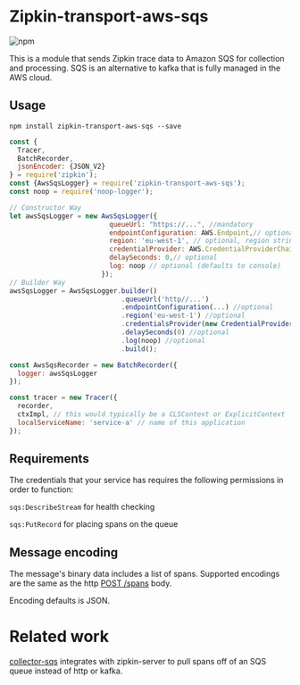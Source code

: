 # Zipkin-transport-aws-sqs

![npm](https://img.shields.io/npm/dm/zipkin-transport-aws-sqs.svg)

This is a module that sends Zipkin trace data to Amazon SQS for collection and processing.
SQS is an alternative to kafka that is fully managed in the AWS cloud.
## Usage

`npm install zipkin-transport-aws-sqs --save`

```javascript
const {
  Tracer,
  BatchRecorder,
  jsonEncoder: {JSON_V2}
} = require('zipkin');
const {AwsSqsLogger} = require('zipkin-transport-aws-sqs');
const noop = require('noop-logger');

// Constructor Way
let awsSqsLogger = new AwsSqsLogger({
                         queueUrl: "https://...", //mandatory
                         endpointConfiguration: AWS.Endpoint,// optional
                         region: 'eu-west-1', // optional, region string
                         credentialProvider: AWS.CredentialProviderChain,// optional
                         delaySeconds: 0,// optional
                         log: noop // optional (defaults to console)
                       });
// Builder Way
awsSqsLogger = AwsSqsLogger.builder()
                            .queueUrl('http//...')
                            .endpointConfiguration(...) //optional
                            .region('eu-west-1') //optional
                            .credentialsProvider(new CredentialProviderChain(...)) //optional
                            .delaySeconds(0) //optional
                            .log(noop) //optional
                            .build();

const AwsSqsRecorder = new BatchRecorder({
  logger: awsSqsLogger
});

const tracer = new Tracer({
  recorder,
  ctxImpl, // this would typically be a CLSContext or ExplicitContext
  localServiceName: 'service-a' // name of this application
});
```
## Requirements

The credentials that your service has requires the following permissions in order to function:

`sqs:DescribeStream` for health checking

`sqs:PutRecord` for placing spans on the queue

## Message encoding
The message's binary data includes a list of spans. Supported encodings
are the same as the http [POST /spans](http://zipkin.io/zipkin-api/#/paths/%252Fspans) body.

Encoding defaults is JSON.

# Related work

[collector-sqs](https://github.com/openzipkin/zipkin-aws/tree/master/collector-sqs)
integrates with zipkin-server to pull spans off of an SQS queue instead
of http or kafka.